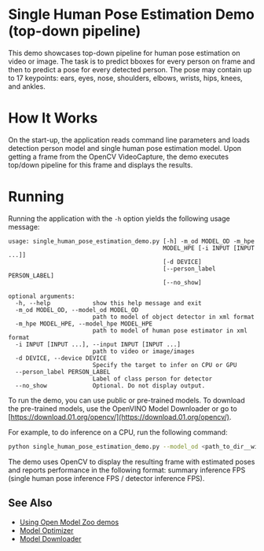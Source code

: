 # Single Human Pose Estimation Demo (top-down pipeline)

This demo showcases top-down pipeline for human pose estimation on video or image. The task is to predict bboxes for every person on frame and then to predict a pose for every detected person. The pose may contain up to 17 keypoints: ears, eyes, nose, shoulders, elbows, wrists, hips, knees, and ankles.

# How It Works

On the start-up, the application reads command line parameters and loads detection person model and single human pose estimation model. Upon getting a frame from the OpenCV VideoCapture, the demo executes top/down pipeline for this frame and displays the results.

# Running

Running the application with the `-h` option yields the following usage message:
```
usage: single_human_pose_estimation_demo.py [-h] -m_od MODEL_OD -m_hpe
                                            MODEL_HPE [-i INPUT [INPUT ...]]
                                            [-d DEVICE]
                                            [--person_label PERSON_LABEL]
                                            [--no_show]

optional arguments:
  -h, --help            show this help message and exit
  -m_od MODEL_OD, --model_od MODEL_OD
                        path to model of object detector in xml format
  -m_hpe MODEL_HPE, --model_hpe MODEL_HPE
                        path to model of human pose estimator in xml format
  -i INPUT [INPUT ...], --input INPUT [INPUT ...]
                        path to video or image/images
  -d DEVICE, --device DEVICE
                        Specify the target to infer on CPU or GPU
  --person_label PERSON_LABEL
                        Label of class person for detector
  --no_show             Optional. Do not display output.
```
To run the demo, you can use public or pre-trained models. To download the pre-trained models, use the OpenVINO Model Downloader or go to [https://download.01.org/opencv/](https://download.01.org/opencv/).

For example, to do inference on a CPU, run the following command:

```sh
python single_human_pose_estimation_demo.py --model_od <path_to_dir__with_models>/mobilenet-ssd.xml --model_hpe <path_to_dir__with_models>/single-human-pose-estimation-0001.xml --input <path_to_video>/back-passengers.avi
```

The demo uses OpenCV to display the resulting frame with estimated poses and reports performance in the following format: summary inference FPS (single human pose inference FPS / detector inference FPS).

## See Also
* [Using Open Model Zoo demos](../../README.md)
* [Model Optimizer](https://docs.openvinotoolkit.org/latest/_docs_MO_DG_Deep_Learning_Model_Optimizer_DevGuide.html)
* [Model Downloader](../../../tools/downloader/README.md)
